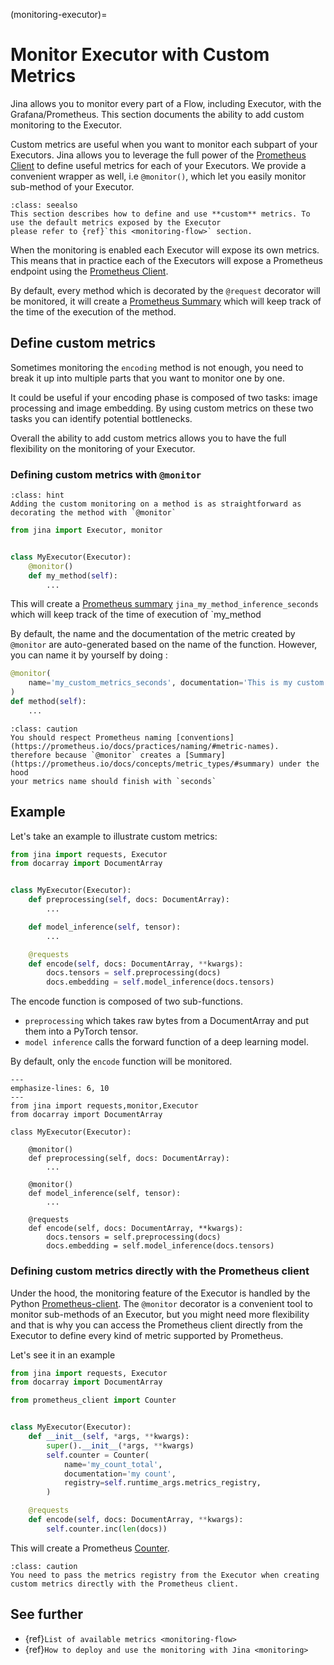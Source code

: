 (monitoring-executor)=
# Monitor Executor with Custom Metrics

Jina allows you to monitor every part of a Flow, including Executor, with the Grafana/Prometheus.
This section documents the ability to add custom monitoring to the Executor.

Custom metrics are useful when you want to monitor each subpart of your Executors. Jina allows you to leverage
the full power of the [Prometheus Client](https://github.com/prometheus/client_python) to define useful metrics 
for each of your Executors. We provide a convenient wrapper as well, i.e `@monitor()`, which let you easily monitor
sub-method of your Executor. 


```{admonition} Full detail on monitoring
:class: seealso
This section describes how to define and use **custom** metrics. To use the default metrics exposed by the Executor 
please refer to {ref}`this <monitoring-flow>` section.
```

When the monitoring is enabled each Executor will expose its 
own metrics. This means that in practice each of the Executors will expose a Prometheus endpoint using the [Prometheus Client](https://github.com/prometheus/client_python).

By default, every method which is decorated by the `@request` decorator will be monitored, it will create a
[Prometheus Summary](https://prometheus.io/docs/concepts/metric_types/#summary) which will keep track of the time of 
the execution of the method.

## Define custom metrics

Sometimes monitoring the `encoding` method is not enough, you need to break it up into multiple parts that you want to 
monitor one by one.

It could be useful if your encoding phase is composed of two tasks: image processing and
image embedding. By using custom metrics on these two tasks you can identify potential bottlenecks.

Overall the ability to add custom metrics allows you to have the full flexibility on the monitoring of your Executor.

### Defining custom metrics with `@monitor`

````{admonition} Using @monitor
:class: hint
Adding the custom monitoring on a method is as straightforward as decorating the method with `@monitor` 
````

```python
from jina import Executor, monitor


class MyExecutor(Executor):
    @monitor()
    def my_method(self):
        ...
```

This will create a [Prometheus summary](https://prometheus.io/docs/concepts/metric_types/#summary)
`jina_my_method_inference_seconds` which will keep track of the time of execution of `my_method

By default, the name and the documentation of the metric created by `@monitor` are auto-generated based on the name
of the function. However, you can name it by yourself by doing :

```python
@monitor(
    name='my_custom_metrics_seconds', documentation='This is my custom documentation'
)
def method(self):
    ...
```

````{admonition} respect Prometheus naming
:class: caution
You should respect Prometheus naming [conventions](https://prometheus.io/docs/practices/naming/#metric-names). 
therefore because `@monitor` creates a [Summary](https://prometheus.io/docs/concepts/metric_types/#summary) under the hood
your metrics name should finish with `seconds`
````

## Example

Let's take an example to illustrate custom metrics:

```python
from jina import requests, Executor
from docarray import DocumentArray


class MyExecutor(Executor):
    def preprocessing(self, docs: DocumentArray):
        ...

    def model_inference(self, tensor):
        ...

    @requests
    def encode(self, docs: DocumentArray, **kwargs):
        docs.tensors = self.preprocessing(docs)
        docs.embedding = self.model_inference(docs.tensors)
```

The encode function is composed of two sub-functions.
* `preprocessing` which takes raw bytes from a DocumentArray and put them into a PyTorch tensor. 
* `model inference` calls the forward function of a deep learning model.

By default, only the `encode` function will be monitored. 

```{code-block} python
---
emphasize-lines: 6, 10
---
from jina import requests,monitor,Executor
from docarray import DocumentArray

class MyExecutor(Executor):

    @monitor()
    def preprocessing(self, docs: DocumentArray):
        ...

    @monitor()
    def model_inference(self, tensor):
        ...

    @requests
    def encode(self, docs: DocumentArray, **kwargs):
        docs.tensors = self.preprocessing(docs)
        docs.embedding = self.model_inference(docs.tensors)
```


### Defining custom metrics directly with the Prometheus client

Under the hood, the monitoring feature of the Executor is handled by the 
Python [Prometheus-client](https://github.com/prometheus/client_python). The `@monitor` decorator is a convenient tool
to monitor sub-methods of an Executor, but you might need more flexibility and that is why you can access the Prometheus
client directly from the Executor to define every kind of metric supported by Prometheus.

Let's see it in an example


```python
from jina import requests, Executor
from docarray import DocumentArray

from prometheus_client import Counter


class MyExecutor(Executor):
    def __init__(self, *args, **kwargs):
        super().__init__(*args, **kwargs)
        self.counter = Counter(
            name='my_count_total',
            documentation='my count',
            registry=self.runtime_args.metrics_registry,
        )

    @requests
    def encode(self, docs: DocumentArray, **kwargs):
        self.counter.inc(len(docs))
```

This will create a Prometheus [Counter](https://prometheus.io/docs/concepts/metric_types/#counter). 

````{admonition} Directly using the Prometheus client
:class: caution
You need to pass the metrics registry from the Executor when creating custom metrics directly with the Prometheus client.
````


## See further

- {ref}`List of available metrics <monitoring-flow>`
- {ref}`How to deploy and use the monitoring with Jina <monitoring>`
